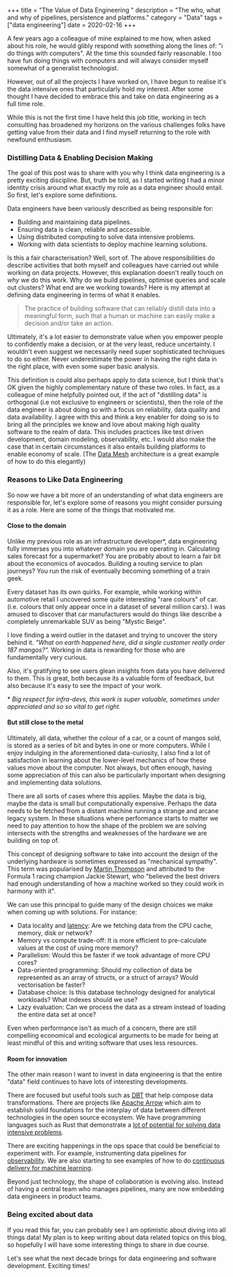 +++
title = "The Value of Data Engineering "
description = "The who, what and why of pipelines, persistence and platforms."
category = "Data"
tags = ["data engineering"]
date = 2020-02-16
+++

A few years ago a colleague of mine explained to me how, when asked about his
role, he would glibly respond with something along the lines of: "i do things
with computers". At the time this sounded fairly reasonable. I too have fun
doing things with computers and will always consider myself somewhat of a
generalist technologist.

However, out of all the projects I have worked on, I have begun to realise 
it's the data intensive ones that particularly hold my
interest. After some thought I have decided to embrace this and take on data
engineering as a full time role.

While this is not the first time I have held this job title, working in
tech consulting has broadened my horizons on the various challenges folks have
getting value from their data and I find myself returning to the role with
newfound enthusiasm.

### Distilling Data & Enabling Decision Making

The goal of this post was to share with you why I think data engineering is a
pretty exciting discipline. But, truth be told, as I started writing I had a
minor identity crisis around what exactly my role as a data engineer should
entail. So first, let's explore some definitions.

Data engineers have been variously described as being responsible for:

- Building and maintaining data pipelines.
- Ensuring data is clean, reliable and accessible.
- Using distributed computing to solve data intensive problems.
- Working with data scientists to deploy machine learning solutions.

Is this a fair characterisation? Well, sort of. The above responsibilities do
describe activities that both myself and colleagues have carried out while
working on data projects. However, this explanation doesn't really touch on
_why_ we do this work. Why do we build pipelines, optimise queries and scale
out clusters? What end are we working towards? Here is my attempt at
defining data engineering in terms of what it enables.

> The practice of building software that can reliably distill data into a
> meaningful form, such that a human or machine can easily make a decision
> and/or take an action.

Ultimately, it's a lot easier to demonstrate value when you empower people to
confidently make a decision, or at the very least, reduce uncertainty. I
wouldn't even suggest we necessarily need super sophisticated techniques to do
so either. Never underestimate the power in having the right data in the right
place, with even some super basic analysis.


This definition is could also perhaps apply to data science, but I think that's
OK given the highly complementary nature of these two roles. In fact, as a
colleague of mine helpfully pointed out, if the act of "distilling data" is
orthogonal (i.e not exclusive to engineers or scientists), then the role of the
data engineer is about doing so with a focus on reliability, data quality and
data availability. I agree with this and think a key enabler for doing so is to
bring all the principles we know and love about making high quality software to
the realm of data. This includes practices like test driven development, domain
modeling, observability, etc. I would also make the case that in certain
circumstances it also entails building platforms to enable economy of scale.
(The [Data Mesh][1] architecture is a great example of how to do this
elegantly)

### Reasons to Like Data Engineering

So now we have a bit more of an understanding of what data engineers are
responsible for, let's explore some of reasons you might consider pursuing it as
a role. Here are some of the things that motivated me.

#### Close to the domain

Unlike my previous role as an infrastructure developer\*, data engineering
fully immerses you into whatever domain you are operating in. Calculating sales
forecast for a supermarket? You are probably about to learn a fair bit about
the economics of avocados. Building a routing service to plan journeys? You run
the risk of eventually becoming something of a train geek.

Every dataset has its own quirks. For example, while working within automotive
retail I uncovered some quite interesting "rare colours" of car. (i.e. colours
that only appear once in a dataset of several million cars). I was amused to
discover that car manufacturers would do things like describe a completely
unremarkable SUV as being "Mystic Beige".

I love finding a weird outlier in the dataset and trying to uncover the story
behind it. _"What on earth happened here, did a single customer really order
187 mangos?"._ Working in data is rewarding for those who are fundamentally very
curious.

Also, it's gratifying to see users glean insights from data you have delivered
to them. This is great, both because its a valuable form of feedback, but also
because it's easy to see the impact of your work.


\* _Big respect for infra-devs, this work is super valuable, sometimes under
appreciated and so so vital to get right._

#### But still close to the metal

Ultimately, all data, whether the colour of a car, or a count of mangos sold,
is stored as a series of bit and bytes in one or more computers. While I enjoy
indulging in the aforementioned data-curiosity, I also find a lot of
satisfaction in learning about the lower-level mechanics of how these values
move about the computer. Not always, but often enough, having some appreciation
of this can also be particularly important when designing and implementing data
solutions.

There are all sorts of cases where this applies. Maybe the data is big, maybe
the data is small but computationally expensive. Perhaps the data needs to be
fetched from a distant machine running a strange and arcane legacy system. In
these situations where performance starts to matter we need to pay attention to
how the shape of the problem we are solving intersects with the strengths and
weaknesses of the hardware we are building on top of.

This concept of designing software to take into account the design of the
underlying hardware is sometimes expressed as "mechanical sympathy". This term
was popularised by [Martin Thompson][2] and attributed to the Formula 1
racing champion Jackie Stewart, who "believed the best drivers had enough
understanding of how a machine worked so they could work in harmony with it".

We can use this principal to guide many of the design choices we make when
coming up with solutions. For instance:

- Data locality and [latency][3]: Are we fetching data from the CPU cache,
  memory, disk or network?
- Memory vs compute trade-off: It is more efficient to pre-calculate values at
  the cost of using more memory?
- Parallelism: Would this be faster if we took advantage of more CPU cores?
- Data-oriented programming: Should my collection of data be represented as an
  array of structs, or a struct of arrays? Would vectorisation be faster?
- Database choice: Is this database technology designed for analytical
  workloads? What indexes should we use?
- Lazy evaluation: Can we process the data as a stream instead of loading the
  entire data set at once?

Even when performance isn't as much of a concern, there are still compelling
economical and ecological arguments to be made for being at least mindful of
this and writing software that uses less resources.

#### Room for innovation

The other main reason I want to invest in data engineering is that the
entire "data" field continues to have lots of interesting developments.

There are focused but useful tools such as [DBT][4] that help compose data
transformations. There are projects like [Apache Arrow][5] which aim to
establish solid foundations for the interplay of data between different
technologies in the open source ecosystem. We have programming languages such
as Rust that demonstrate a [lot of potential for solving data intensive
problems][6].

There are exciting happenings in the ops space that could be beneficial to
experiment with. For example, instrumenting data pipelines for
[observability][7]. We are also starting to see examples of how to do
[continuous delivery for machine learning][8].

Beyond just technology, the shape of collaboration is evolving also. Instead of
having a central team who manages pipelines, many are now embedding data
engineers in product teams.

### Being excited about data

If you read this far, you can probably see I am optimistic about diving into
all things data! My plan is to keep writing about data related topics on this
blog, so hopefully I will have some interesting things to share in due course.

Let's see what the next decade brings for data engineering and software
development. Exciting times!


[1]: https://martinfowler.com/articles/data-monolith-to-mesh.html
[2]: https://mechanical-sympathy.blogspot.com
[3]: https://gist.github.com/hellerbarde/2843375
[4]: https://www.getdbt.com
[5]: https://arrow.apache.org
[6]: https://andygrove.io/2018/01/rust-is-for-big-data/
[7]: https://docs.honeycomb.io/learning-about-observability/intro-to-observability/
[8]: https://martinfowler.com/articles/cd4ml.html

